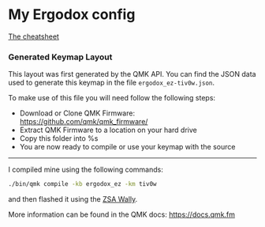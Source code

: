# My Ergodox config

[The cheatsheet](https://github.com/Tiv0w/ergodox-config/blob/master/keymap-cheatsheet.pdf)

### Generated Keymap Layout

This layout was first generated by the QMK API. You can find the JSON data used to
generate this keymap in the file `ergodox_ez-tiv0w.json`.

To make use of this file you will need follow the following steps:

* Download or Clone QMK Firmware: <https://github.com/qmk/qmk_firmware/>
* Extract QMK Firmware to a location on your hard drive
* Copy this folder into %s
* You are now ready to compile or use your keymap with the source

---

I compiled mine using the following commands:

```sh
./bin/qmk compile -kb ergodox_ez -km tiv0w
```

and then flashed it using the [ZSA Wally](https://ergodox-ez.com/pages/wally).

More information can be found in the QMK docs: <https://docs.qmk.fm>
